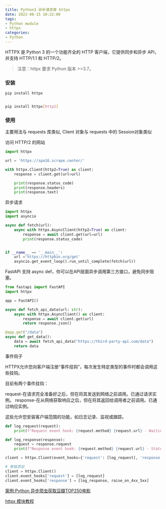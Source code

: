 ```yaml
---
title: Python3 异步请求库 httpx
date: 2022-08-15 10:22:00
tags:
- Python module
- httpx
categories:
- Python
---
```



HTTPX 是 Python 3 的一个功能齐全的 HTTP 客户端，它提供同步和异步 API，并支持 HTTP/1.1 和 HTTP/2。

> 注意：httpx 要求 Python 版本 >=3.7。

### 安装

```bash
pip install httpx


pip install httpx[http2]
```


### 使用

主要用法与 requests 库类似, Client 对象与 requests 中的 Session对象类似

访问 HTTP/2 的网站

```python
import httpx

url = 'https://spa16.scrape.center/'

with httpx.Client(http2=True) as client:
    response = client.get(url=url)

    print(response.status_code)
    print(response.headers)
    print(response.text)
```


异步请求


```python
import httpx
import asyncio

async def fetch(url):
    async with httpx.AsyncClient(http2=True) as client:
        response = await client.get(url=url)
        print(response.status_code)


if __name__ == '__main__':
    url ='https://httpbin.org/get'
    asyncio.get_event_loop().run_until_complete(fetch(url))
```

FastAPI 支持 async def，你可以在API层面异步调用第三方接口，避免同步阻塞。

```python
from fastapi import FastAPI
import httpx

app = FastAPI()

async def fetch_api_data(url: str):
    async with httpx.AsyncClient() as client:
        response = await client.get(url)
        return response.json()

@app.get("/data")
async def get_data():
    data = await fetch_api_data("https://third-party-api.com/data")
    return data

```

事件钩子

HTTPX允许您向客户端注册“事件挂钩”，每次发生特定类型的事件时都会调用这些挂钩。

目前有两个事件挂钩：

request-在请求完全准备好之后，但在将其发送到网络之前调用。已通过请求实例。
response-在从网络获取响应之后，但在将其返回给调用者之前调用。已通过响应实例。

这些允许您安装客户端范围的功能，如日志记录、监视或跟踪。


```python
def log_request(request):
    print(f"Request event hook: {request.method} {request.url} - Waiting for response")

def log_response(response):
    request = response.request
    print(f"Response event hook: {request.method} {request.url} - Status {response.status_code}")

client = httpx.Client(event_hooks={'request': [log_request], 'response': [log_response]})

# 单独添加
client = httpx.Client()
client.event_hooks['request'] = [log_request]
client.event_hooks['response'] = [log_response, raise_on_4xx_5xx]

```

[案例:Python 异步爬虫获取豆瓣TOP250电影](https://gairuo.com/m/python-asyncio-douban-top250)


[httpx 模块教程](https://juejin.cn/post/6844904052707295246)